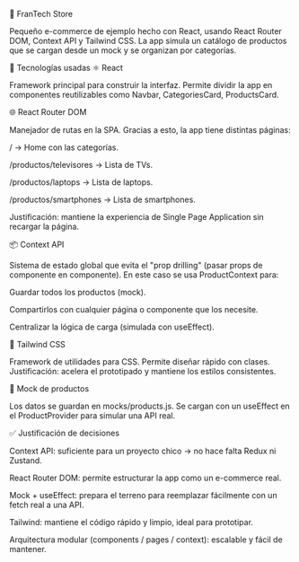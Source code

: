 📖 FranTech Store

Pequeño e-commerce de ejemplo hecho con React, usando React Router DOM, Context API y Tailwind CSS.
La app simula un catálogo de productos que se cargan desde un mock y se organizan por categorías.

🚀 Tecnologías usadas
⚛️ React

Framework principal para construir la interfaz. Permite dividir la app en componentes reutilizables como Navbar, CategoriesCard, ProductsCard.

🌐 React Router DOM

Manejador de rutas en la SPA. Gracias a esto, la app tiene distintas páginas:

/ → Home con las categorías.

/productos/televisores → Lista de TVs.

/productos/laptops → Lista de laptops.

/productos/smartphones → Lista de smartphones.

Justificación: mantiene la experiencia de Single Page Application sin recargar la página.

📦 Context API

Sistema de estado global que evita el "prop drilling" (pasar props de componente en componente).
En este caso se usa ProductContext para:

Guardar todos los productos (mock).

Compartirlos con cualquier página o componente que los necesite.

Centralizar la lógica de carga (simulada con useEffect).

🎨 Tailwind CSS

Framework de utilidades para CSS. Permite diseñar rápido con clases.
Justificación: acelera el prototipado y mantiene los estilos consistentes.

🧪 Mock de productos

Los datos se guardan en mocks/products.js. Se cargan con un useEffect en el ProductProvider para simular una API real.

✅ Justificación de decisiones

Context API: suficiente para un proyecto chico → no hace falta Redux ni Zustand.

React Router DOM: permite estructurar la app como un e-commerce real.

Mock + useEffect: prepara el terreno para reemplazar fácilmente con un fetch real a una API.

Tailwind: mantiene el código rápido y limpio, ideal para prototipar.

Arquitectura modular (components / pages / context): escalable y fácil de mantener.